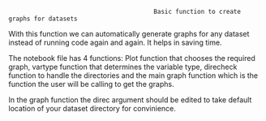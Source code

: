                                             Basic function to create graphs for datasets 
With this function we can automatically generate graphs for any dataset instead of running code again and again. It helps in saving time.

The notebook file has 4 functions: Plot function that chooses the required graph, vartype function that determines the variable type, direcheck function to handle the directories and the main graph function which is the function the user will be calling to get the graphs.

In the graph function the direc argument should be edited to take default location of your dataset directory for convinience.
